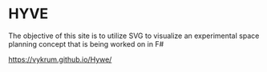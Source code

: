 # HYVE

The objective of this site is to utilize SVG to visualize an experimental space planning concept that is being worked on in F#

https://vykrum.github.io/Hywe/
